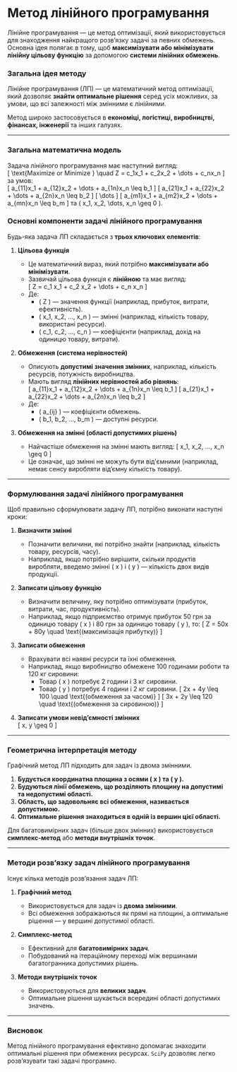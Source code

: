 # **Метод лінійного програмування**  
Лінійне програмування — це метод оптимізації, який використовується для знаходження найкращого розв’язку задачі за певних обмежень. Основна ідея полягає в тому, щоб **максимізувати або мінімізувати лінійну цільову функцію** за допомогою **системи лінійних обмежень**.  

### **Загальна ідея методу**
Лінійне програмування (ЛП) — це математичний метод оптимізації, який дозволяє **знайти оптимальне рішення** серед усіх можливих, за умови, що всі залежності між змінними є лінійними.  

Метод широко застосовується в **економіці, логістиці, виробництві, фінансах, інженерії** та інших галузях.  

---
### **Загальна математична модель**  
Задача лінійного програмування має наступний вигляд:  
\[
\text{Maximize or Minimize } \quad Z = c_1x_1 + c_2x_2 + \dots + c_nx_n
\]
за умов:  
\[
a_{11}x_1 + a_{12}x_2 + \dots + a_{1n}x_n \leq b_1
\]
\[
a_{21}x_1 + a_{22}x_2 + \dots + a_{2n}x_n \leq b_2
\]
\[
\dots
\]
\[
a_{m1}x_1 + a_{m2}x_2 + \dots + a_{mn}x_n \leq b_m
\]
та \( x_1, x_2, \dots, x_n \geq 0 \).


### **Основні компоненти задачі лінійного програмування**
Будь-яка задача ЛП складається з **трьох ключових елементів**:

1. **Цільова функція**  
   - Це математичний вираз, який потрібно **максимізувати або мінімізувати**.  
   - Зазвичай цільова функція є **лінійною** та має вигляд:  
     \[
     Z = c_1 x_1 + c_2 x_2 + \dots + c_n x_n
     \]
   - Де:
     - \( Z \) — значення функції (наприклад, прибуток, витрати, ефективність).
     - \( x_1, x_2, ..., x_n \) — змінні (наприклад, кількість товару, використані ресурси).
     - \( c_1, c_2, ..., c_n \) — коефіцієнти (наприклад, дохід на одиницю товару, витрати).

2. **Обмеження (система нерівностей)**  
   - Описують **допустимі значення змінних**, наприклад, кількість ресурсів, потужність виробництва.
   - Мають вигляд **лінійних нерівностей або рівнянь**:  
     \[
     a_{11}x_1 + a_{12}x_2 + \dots + a_{1n}x_n \leq b_1
     \]
     \[
     a_{21}x_1 + a_{22}x_2 + \dots + a_{2n}x_n \leq b_2
     \]
   - Де:
     - \( a_{ij} \) — коефіцієнти обмежень.
     - \( b_1, b_2, ..., b_m \) — доступні ресурси.

3. **Обмеження на змінні (області допустимих рішень)**  
   - Найчастіше обмеження на змінні мають вигляд:
     \[
     x_1, x_2, ..., x_n \geq 0
     \]
   - Це означає, що змінні не можуть бути від'ємними (наприклад, немає сенсу виробляти від’ємну кількість товару).

---

### **Формулювання задачі лінійного програмування**
Щоб правильно сформулювати задачу ЛП, потрібно виконати наступні кроки:

1. **Визначити змінні**  
   - Позначити величини, які потрібно знайти (наприклад, кількість товару, ресурсів, часу).
   - Наприклад, якщо потрібно вирішити, скільки продуктів виробляти, введемо змінні \( x \) і \( y \) — кількість двох видів продукції.

2. **Записати цільову функцію**  
   - Визначити величину, яку потрібно оптимізувати (прибуток, витрати, час, продуктивність).
   - Наприклад, якщо підприємство отримує прибуток 50 грн за одиницю товару \( x \) і 80 грн за одиницю товару \( y \), то:
     \[
     Z = 50x + 80y \quad \text{(максимізація прибутку)}
     \]

3. **Записати обмеження**  
   - Врахувати всі наявні ресурси та їхні обмеження.
   - Наприклад, якщо виробництво обмежене 100 годинами роботи та 120 кг сировини:
     - Товар \( x \) потребує 2 години і 3 кг сировини.
     - Товар \( y \) потребує 4 години і 2 кг сировини.
     \[
     2x + 4y \leq 100 \quad \text{(обмеження за часом)}
     \]
     \[
     3x + 2y \leq 120 \quad \text{(обмеження за сировиною)}
     \]

4. **Записати умови невід’ємності змінних**  
   \[
   x, y \geq 0
   \]

---

### **Геометрична інтерпретація методу**
Графічний метод ЛП підходить для задач із двома змінними.

1. **Будується координатна площина з осями \( x \) та \( y \).**  
2. **Будуються лінії обмежень, що розділяють площину на допустимі та недопустимі області.**  
3. **Область, що задовольняє всі обмеження, називається допустимою.**  
4. **Оптимальне рішення знаходиться в одній із вершин цієї області.**  

Для багатовимірних задач (більше двох змінних) використовується **симплекс-метод** або **методи внутрішніх точок**.

---

### **Методи розв’язку задач лінійного програмування**
Існує кілька методів розв’язання задач ЛП:

1. **Графічний метод**  
   - Використовується для задач із **двома змінними**.
   - Всі обмеження зображаються як прямі на площині, а оптимальне рішення — у вершині допустимої області.

2. **Симплекс-метод**  
   - Ефективний для **багатовимірних задач**.
   - Побудований на ітераційному переході між вершинами багатогранника допустимих рішень.

3. **Методи внутрішніх точок**  
   - Використовуються для **великих задач**.
   - Оптимальне рішення шукається всередині області допустимих значень.

---

### **Висновок**
Метод лінійного програмування ефективно допомагає знаходити оптимальні рішення при обмежених ресурсах. `SciPy` дозволяє легко розв’язувати такі задачі програмно.
